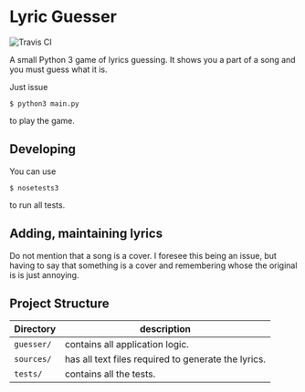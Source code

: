 # Lyric Guesser

![Travis CI](https://travis-ci.org/mafagafogigante/lyric-guesser.svg?branch=master)

A small Python 3 game of lyrics guessing.
It shows you a part of a song and you must guess what it is.

Just issue

    $ python3 main.py

to play the game.

## Developing

You can use

    $ nosetests3

to run all tests.

## Adding, maintaining lyrics

Do not mention that a song is a cover. I foresee this being an issue, but
having to say that something is a cover and remembering whose the original is
is just annoying.

## Project Structure
Directory   |  description
------------|-----------------------------------------------------
`guesser/`  |  contains all application logic.
`sources/`  |  has all text files required to generate the lyrics.
`tests/`    |  contains all the tests.
